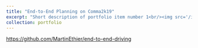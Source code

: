 ```yaml
---
title: "End-to-End Planning on Comma2k19"
excerpt: "Short description of portfolio item number 1<br/><img src='/images/projects/e2e_demo.gif' style='width:300px;height:200px;'>"
collection: portfolio
---
```


https://github.com/MartinEthier/end-to-end-driving
